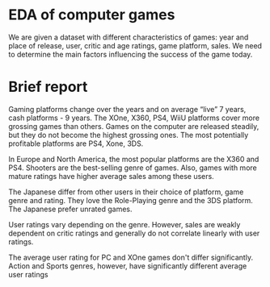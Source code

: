 # EDA of computer games

We are given a dataset with different characteristics of games: year and place of release, user, critic and age ratings, game platform, sales. 
We need to determine the main factors influencing the success of the game today.

# Brief report

Gaming platforms change over the years and on average “live” 7 years, cash platforms - 9 years. The XOne, X360, PS4, WiiU platforms cover more grossing games than others. Games on the computer are released steadily, but they do not become the highest grossing ones. The most potentially profitable platforms are PS4, Xone, 3DS.

In Europe and North America, the most popular platforms are the X360 and PS4. Shooters are the best-selling genre of games. Also, games with more mature ratings have higher average sales among these users.

The Japanese differ from other users in their choice of platform, game genre and rating. They love the Role-Playing genre and the 3DS platform. The Japanese prefer unrated games.

User ratings vary depending on the genre. However, sales are weakly dependent on critic ratings and generally do not correlate linearly with user ratings.

The average user rating for PC and XOne games don't differ significantly. Action and Sports genres, however, have significantly different average user ratings
